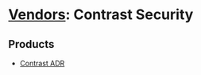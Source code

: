 # [Vendors](README.md): Contrast Security

## Products

- [Contrast ADR](../products/fa3c148a-4272-4a94-aea2-499ab90424c2.md)
